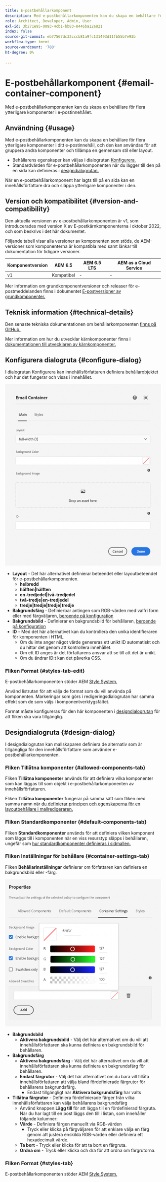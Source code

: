 ```yaml
---
title: E-postbehållarkomponent
description: Med e-postbehållarkomponenten kan du skapa en behållare för flera ytterligare komponenter i e-postinnehållet.
role: Architect, Developer, Admin, User
exl-id: 3b271e95-0093-4cb1-bb83-8446ba12a821
index: false
source-git-commit: eb77567dc32cccb81a9fc131493d11fb55b7e93b
workflow-type: tm+mt
source-wordcount: '780'
ht-degree: 0%

---
```



# E-postbehållarkomponent {#email-container-component}

Med e-postbehållarkomponenten kan du skapa en behållare för flera ytterligare komponenter i e-postinnehållet.

## Användning {#usage}

Med e-postbehållarkomponenten kan du skapa en behållare för flera ytterligare komponenter i ditt e-postinnehåll, och den kan användas för att gruppera andra komponenter och tillämpa en gemensam stil eller layout.

* Behållarens egenskaper kan väljas i dialogrutan [Konfigurera.](#configure-dialog)
* Standardvärden för e-postbehållarkomponenten när du lägger till den på en sida kan definieras i [designdialogrutan.](#design-dialog)

När en e-postbehållarkomponent har lagts till på en sida kan en innehållsförfattare dra och släppa ytterligare komponenter i den.

## Version och kompatibilitet {#version-and-compatibility}

Den aktuella versionen av e-postbehållarkomponenten är v1, som introducerades med version X av E-postkärnkomponenterna i oktober 2022, och som beskrivs i det här dokumentet.

Följande tabell visar alla versioner av komponenten som stöds, de AEM-versioner som komponenterna är kompatibla med samt länkar till dokumentation för tidigare versioner.

| Komponentversion | AEM 6.5 | AEM 6.5 LTS | AEM as a Cloud Service |
|---|---|---|---|
| v1 | Kompatibel | - | - |

Mer information om grundkomponentversioner och releaser för e-postmeddelanden finns i dokumentet [E-postversioner av grundkomponenter.](/help/email/versions.md)

## Teknisk information {#technical-details}

Den senaste tekniska dokumentationen om behållarkomponenten [finns på GitHub.](https://adobe.com/go/aem_cmp_tech_email_container_v1)

Mer information om hur du utvecklar kärnkomponenter finns i [dokumentationen till utvecklaren av kärnkomponenter.](/help/developing/overview.md)

## Konfigurera dialogruta {#configure-dialog}

I dialogrutan Konfigurera kan innehållsförfattaren definiera behållarobjektet och hur det fungerar och visas i innehållet.

![Dialogrutan Redigera för e-postbehållarkomponenten](/help/email/assets/email-container-configure.png)

* **Layout** - Det här alternativet definierar beteendet eller layoutbeteendet för e-postbehållarkomponenten.
   * **helbredd**
   * **hälften|hälften**
   * **en-tredjedel|två-tredjedel**
   * **två-tredje|en-tredjedel**
   * **tredje|tredje|tredje|tredje**
* **Bakgrundsfärg** - Definierbar antingen som RGB-värden med valfri form eller med färgväljaren, [beroende på konfiguration](#container-settings-tab)
* **Bakgrundsbild** - Definierar en bakgrundsbild för behållaren, [beroende på konfiguration](#container-settings-tab)
* **ID** - Med det här alternativet kan du kontrollera den unika identifieraren för komponenten i HTML.
   * Om du inte anger något värde genereras ett unikt ID automatiskt och du hittar det genom att kontrollera innehållet.
   * Om ett ID anges är det författarens ansvar att se till att det är unikt.
   * Om du ändrar ID:t kan det påverka CSS.

### Fliken Format {#styles-tab-edit}

E-postbehållarkomponenten stöder AEM [Style System.](/help/get-started/authoring.md#component-styling)

Använd listrutan för att välja de format som du vill använda på komponenten. Markeringar som görs i redigeringsdialogrutan har samma effekt som de som väljs i komponentverktygsfältet.

Format måste konfigureras för den här komponenten i [designdialogrutan](#design-dialog) för att fliken ska vara tillgänglig.

## Designdialogruta {#design-dialog}

I designdialogrutan kan mallskaparen definiera de alternativ som är tillgängliga för den innehållsförfattare som använder e-postbehållarkomponenten.

### Fliken Tillåtna komponenter {#allowed-components-tab}

Fliken **Tillåtna komponenter** används för att definiera vilka komponenter som kan läggas till som objekt i e-postbehållarkomponenten av innehållsförfattaren.

Fliken **Tillåtna komponenter** fungerar på samma sätt som fliken med samma namn när [du definierar principen och egenskaperna för en layoutbehållare i mallredigeraren.](https://experienceleague.adobe.com/docs/experience-manager-cloud-service/sites/authoring/features/templates.html)

### Fliken Standardkomponenter {#default-components-tab}

Fliken **Standardkomponenter** används för att definiera vilken komponent som läggs till i komponenten när en viss resurstyp släpps i behållaren, ungefär som [hur standardkomponenter definieras i sidmallen.](https://experienceleague.adobe.com/docs/experience-manager-cloud-service/sites/authoring/features/templates.html)

### Fliken Inställningar för behållare {#container-settings-tab}

Fliken **Behållarinställningar** definierar om författaren kan definiera en bakgrundsbild eller -färg.

![Fliken Behållarinställningar i designdialogrutan för e-postbehållarkomponenten](/help/email/assets/email-container-design-container-settings.png)

* **Bakgrundsbild**
   * **Aktivera bakgrundsbild** - Välj det här alternativet om du vill att innehållsförfattaren ska kunna definiera en bakgrundsbild för behållaren.
* **Bakgrundsfärg**
   * **Aktivera bakgrundsfärg** - Välj det här alternativet om du vill att innehållsförfattaren ska kunna definiera en bakgrundsfärg för behållaren.
   * **Endast färgrutor** - Välj det här alternativet om du bara vill tillåta innehållsförfattaren att välja bland fördefinierade färgrutor för behållarens bakgrundsfärg.
      * Endast tillgängligt när **Aktivera bakgrundsfärg** har valts
* **Tillåtna färgrutor** - Definiera fördefinierade färger från vilka innehållsförfattaren kan välja behållarens bakgrundsfärg
   * Använd knappen **Lägg till** för att lägga till en fördefinierad färgruta. När du har lagt till en post läggs den till i listan, som innehåller följande kolumner:
   * **Värde** - Definiera färgen manuellt via RGB-värden
      * Tryck eller klicka på färgväljaren för att enklare välja en färg genom att justera enskilda RGB-värden eller definiera ett hexadecimalt värde.
   * **Ta bort** - Tryck eller klicka för att ta bort en färgruta.
   * **Ordna om** - Tryck eller klicka och dra för att ordna om färgrutorna.

### Fliken Format {#styles-tab}

E-postbehållarkomponenten stöder AEM [Style System.](/help/get-started/authoring.md#component-styling)
